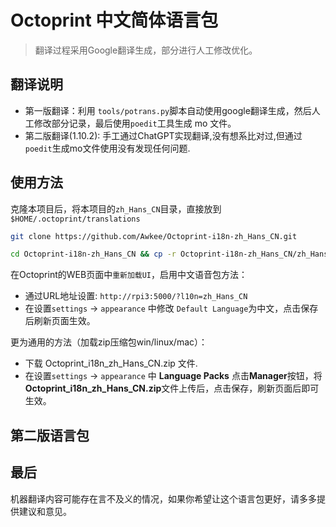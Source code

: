 # Octoprint 中文简体语言包
>  翻译过程采用Google翻译生成，部分进行人工修改优化。


## 翻译说明

- 第一版翻译：利用 `tools/potrans.py`脚本自动使用google翻译生成，然后人工修改部分记录，最后使用`poedit`工具生成 mo 文件。
- 第二版翻译(1.10.2): 手工通过ChatGPT实现翻译,没有想系比对过,但通过`poedit`生成mo文件使用没有发现任何问题.

## 使用方法


克隆本项目后，将本项目的`zh_Hans_CN`目录，直接放到 `$HOME/.octoprint/translations`
```bash
git clone https://github.com/Awkee/Octoprint-i18n-zh_Hans_CN.git

cd Octoprint-i18n-zh_Hans_CN && cp -r Octoprint-i18n-zh_Hans_CN/zh_Hans_CN $HOME/.octoprint/translations

```

在Octoprint的WEB页面中`重新加载UI`，启用中文语音包方法：

- 通过URL地址设置: `http://rpi3:5000/?l10n=zh_Hans_CN` 
- 在设置`settings` -> `appearance` 中修改 `Default Language`为中文，点击保存后刷新页面生效。



更为通用的方法（加载zip压缩包win/linux/mac）：
- 下载 Octoprint_i18n_zh_Hans_CN.zip 文件.
- 在设置`settings` -> `appearance` 中 **Language Packs** 点击**Manager**按钮，将 **Octoprint_i18n_zh_Hans_CN.zip**文件上传后，点击保存，刷新页面后即可生效。


## 第二版语言包


## 最后

机器翻译内容可能存在言不及义的情况，如果你希望让这个语言包更好，请多多提供建议和意见。

